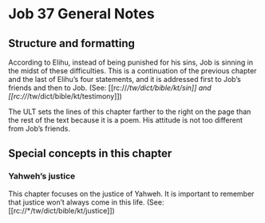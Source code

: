 # Job 37 General Notes
## Structure and formatting

According to Elihu, instead of being punished for his sins, Job is sinning in the midst of these difficulties. This is a continuation of the previous chapter and the last of Elihu’s four statements, and it is addressed first to Job’s friends and then to Job. (See: [[rc://*/tw/dict/bible/kt/sin]] and [[rc://*/tw/dict/bible/kt/testimony]])

The ULT sets the lines of this chapter farther to the right on the page than the rest of the text because it is a poem. His attitude is not too different from Job’s friends.

## Special concepts in this chapter

### Yahweh’s justice
This chapter focuses on the justice of Yahweh. It is important to remember that justice won’t always come in this life. (See: [[rc://*/tw/dict/bible/kt/justice]])